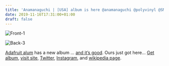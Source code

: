 ```yaml
---
title: 'Anamanaguchi | [USA] album is here @anamanaguchi @polyvinyl @SM00TH_TECH'
date: 2019-11-16T17:31:00+01:00
draft: false
---
```


![Front-1](https://cdn-blog.adafruit.com/uploads/2019/11/front-1.jpg)

![Back-3](https://cdn-blog.adafruit.com/uploads/2019/11/back-3.jpg)

[Adafruit alum](https://smooth.technology/) has a new album … [and it’s good](https://anamanaguchi.com/). Ours just got here… [Get album](https://www.polyvinylrecords.com/product/usa), [visit site,](https://anamanaguchi.com/) [Twitter](https://twitter.com/anamanaguchi/), [Instagram](https://www.instagram.com/anamanaguchi_official/), and [wikipedia page](https://en.wikipedia.org/wiki/Anamanaguchi).